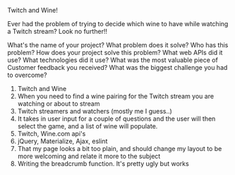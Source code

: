 Twitch and Wine!

Ever had the problem of trying to decide which wine to have while watching a Twitch stream?
Look no further!!

What's the name of your project?
What problem does it solve?
Who has this problem?
How does your project solve this problem?
What web APIs did it use?
What technologies did it use?
What was the most valuable piece of Customer feedback you received?
What was the biggest challenge you had to overcome?

1. Twitch and Wine
2. When you need to find a wine pairing for the Twitch stream you are watching or about to stream
3. Twitch streamers and watchers (mostly me I guess..)
4. It takes in user input for a couple of questions and the user will then select the game, and a list of wine will populate.
5. Twitch, Wine.com api's
6. jQuery, Materialize, Ajax, eslint
7. That my page looks a bit too plain, and should change my layout to be more welcoming and relate it more to the subject
8. Writing the breadcrumb function. It's pretty ugly but works

